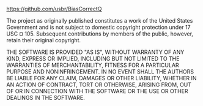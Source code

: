 https://github.com/usbr/BiasCorrectQ

The project as originally published constitutes a work of the United States Government and is not subject to domestic copyright protection under 17 USC ¤ 105. Subsequent contributions by members of the public, however, retain their original copyright.

THE SOFTWARE IS PROVIDED "AS IS", WITHOUT WARRANTY OF ANY KIND, EXPRESS OR IMPLIED, INCLUDING BUT NOT LIMITED TO THE WARRANTIES OF MERCHANTABILITY, FITNESS FOR A PARTICULAR PURPOSE AND NONINFRINGEMENT. IN NO EVENT SHALL THE AUTHORS BE LIABLE FOR ANY CLAIM, DAMAGES OR OTHER LIABILITY, WHETHER IN AN ACTION OF CONTRACT, TORT OR OTHERWISE, ARISING FROM, OUT OF OR IN CONNECTION WITH THE SOFTWARE OR THE USE OR OTHER DEALINGS IN THE SOFTWARE.
